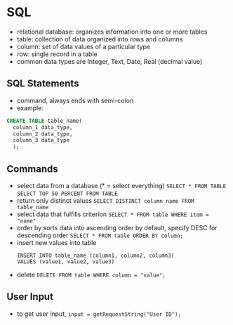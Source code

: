 # SQL 

* relational database: organizes information into one or more tables 
* table: collection of data organized into rows and columns 
* column: set of data values of a particular type 
* row: single record in a table
* common data types are Integer, Text, Date, Real (decimal value) 

## SQL Statements 
* command, always ends with semi-colon 
* example: 
```sql 
CREATE TABLE table_name(
  column_1 data_type, 
  column_2 data_type,
  column_3 data_type
  );
```

## Commands
* select data from a database (* = select everything) 
  `SELECT * FROM TABLE` 
  `SELECT TOP 50 PERCENT FROM TABLE` 
* return only distinct values
  `SELECT DISTINCT column_name FROM table_name` 
* select data that fulfills criterion 
  `SELECT * FROM table WHERE item = "name"`
* order by sorts data into ascending order by default, specify DESC for descending order
  `SELECT * FROM table ORDER BY column;` 
* insert new values into table 
  ```
  INSERT INTO table_name (column1, column2, column3) 
  VALUES (value1, value2, value3) 
  ```
* delete 
  `DELETE FROM table WHERE column = "value";`

## User Input 
* to get user input, `input = getRequestString("User ID");`
